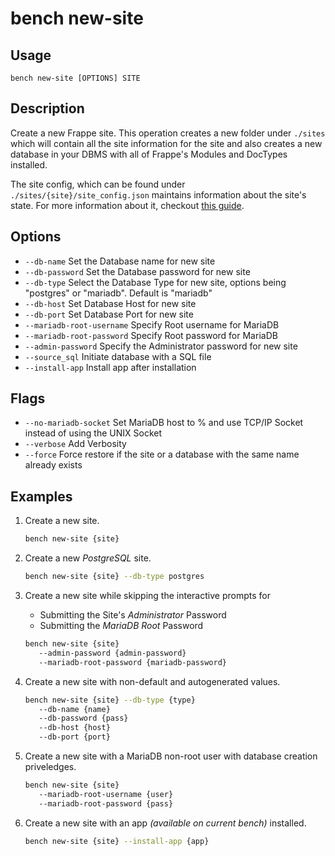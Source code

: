 # bench new-site

## Usage

    bench new-site [OPTIONS] SITE

## Description

Create a new Frappe site. This operation creates a new folder under `./sites`
which will contain all the site information for the site and also creates a new
database in your DBMS with all of Frappe's Modules and DocTypes installed.

The site config, which can be found under `./sites/{site}/site_config.json`
maintains information about the site's state. For more information about it,
checkout [this guide](/docs/user/en/guides/basics/site_config).

## Options

 - `--db-name` Set the Database name for new site
 - `--db-password` Set the Database password for new site
 - `--db-type` Select the Database Type for new site, options being "postgres"
   or "mariadb". Default is "mariadb"
 - `--db-host` Set Database Host for new site
 - `--db-port` Set Database Port for new site
 - `--mariadb-root-username` Specify Root username for MariaDB
 - `--mariadb-root-password` Specify Root password for MariaDB
 - `--admin-password` Specify the Administrator password for new site
 - `--source_sql` Initiate database with a SQL file
 - `--install-app` Install app after installation

## Flags

 - `--no-mariadb-socket` Set MariaDB host to % and use TCP/IP Socket instead of
   using the UNIX Socket
 - `--verbose` Add Verbosity
 - `--force` Force restore if the site or a database with the same name already
   exists

## Examples

1. Create a new site.

   ```bash
   bench new-site {site}
   ```

1. Create a new *PostgreSQL* site.

   ```bash
   bench new-site {site} --db-type postgres
   ```

1. Create a new site while skipping the interactive prompts for
   - Submitting the Site's *Administrator* Password
   - Submitting the *MariaDB Root* Password

   ```bash
   bench new-site {site}
      --admin-password {admin-password}
      --mariadb-root-password {mariadb-password}
   ```

1. Create a new site with non-default and autogenerated values.

   ```bash
   bench new-site {site} --db-type {type}
      --db-name {name}
      --db-password {pass}
      --db-host {host}
      --db-port {port}
   ```

1. Create a new site with a MariaDB non-root user with database creation
   priveledges.

   ```bash
   bench new-site {site}
      --mariadb-root-username {user}
      --mariadb-root-password {pass}
   ```

1. Create a new site with an app *(available on current bench)* installed.

   ```bash
   bench new-site {site} --install-app {app}
   ```

